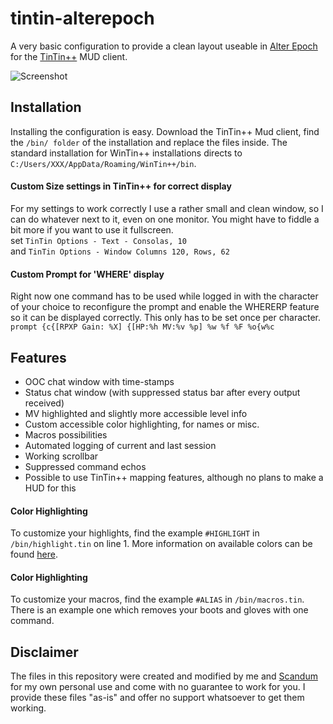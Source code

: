 # tintin-alterepoch

A very basic configuration to provide a clean layout useable in [Alter Epoch](https://ae-mud.com/) for the [TinTin++](https://tintin.sourceforge.io) MUD client.

![Screenshot](https://i.imgur.com/ntevAjR.png)

## Installation
Installing the configuration is easy. Download the TinTin++ Mud client, find the `/bin/ folder` of the installation and replace the files inside. The standard installation for WinTin++ installations directs to `C:/Users/XXX/AppData/Roaming/WinTin++/bin`.

#### Custom Size settings in TinTin++ for correct display
For my settings to work correctly I use a rather small and clean window, so I can do whatever next to it, even on one monitor. You might have to fiddle a bit more if you want to use it fullscreen.  
set `TinTin Options - Text - Consolas, 10`  
and `TinTin Options - Window Columns 120, Rows, 62`  
  
#### Custom Prompt for 'WHERE' display
Right now one command has to be used while logged in with the character of your choice to reconfigure the prompt and enable the WHERERP feature so it can be displayed correctly. This only has to be set once per character.    
`prompt {c{[RPXP Gain: %X] {[HP:%h MV:%v %p] %w %f %F %o{w%c`  
  
## Features
* OOC chat window with time-stamps
* Status chat window (with suppressed status bar after every output received)
* MV highlighted and slightly more accessible level info
* Custom accessible color highlighting, for names or misc.
* Macros possibilities
* Automated logging of current and last session
* Working scrollbar
* Suppressed command echos
* Possible to use TinTin++ mapping features, although no plans to make a HUD for this

#### Color Highlighting
To customize your highlights, find the example `#HIGHLIGHT` in `/bin/highlight.tin` on line 1. More information on available colors can be found [here](https://tintin.mudhalla.net/manual/highlight.php).

#### Color Highlighting
To customize your macros, find the example `#ALIAS` in `/bin/macros.tin`. There is an example one which removes your boots and gloves with one command.

## Disclaimer
The files in this repository were created and modified by me and [Scandum](https://github.com/scandum) for my own personal use and come with no guarantee to work for you. I provide these files "as-is" and offer no support whatsoever to get them working. 
